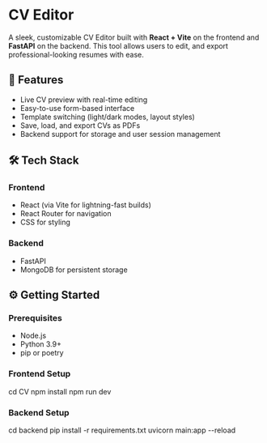 

#  CV Editor

A sleek, customizable CV Editor built with **React + Vite** on the frontend and **FastAPI** on the backend. This tool allows users to edit, and export professional-looking resumes with ease.

## 🚀 Features

- Live CV preview with real-time editing
- Easy-to-use form-based interface
- Template switching (light/dark modes, layout styles)
- Save, load, and export CVs as PDFs
- Backend support for storage and user session management

## 🛠️ Tech Stack

### Frontend
- React (via Vite for lightning-fast builds)
- React Router for navigation
- CSS for styling 

### Backend
- FastAPI
- MongoDB for persistent storage

## ⚙️ Getting Started

### Prerequisites

- Node.js
- Python 3.9+
- pip or poetry

### Frontend Setup

cd CV
npm install
npm run dev


### Backend Setup

cd backend
pip install -r requirements.txt
uvicorn main:app --reload

